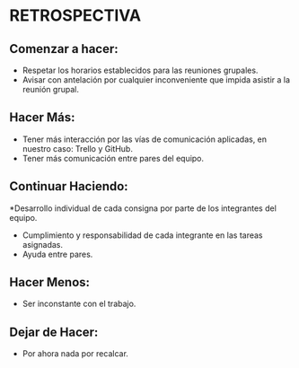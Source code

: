 # RETROSPECTIVA
## Comenzar a hacer:
* Respetar los horarios establecidos para las reuniones grupales.
* Avisar con antelación por cualquier inconveniente que impida asistir a la reunión grupal.
## Hacer Más:
* Tener más interacción por las vías de comunicación aplicadas, en nuestro caso: Trello y GitHub.
* Tener más comunicación entre pares del equipo.
## Continuar Haciendo:
*Desarrollo individual de cada consigna por parte de los integrantes del equipo.
* Cumplimiento y responsabilidad de cada integrante en las tareas asignadas.
* Ayuda entre pares.
## Hacer Menos:
* Ser inconstante con el trabajo.
## Dejar de Hacer:
* Por ahora nada por recalcar.